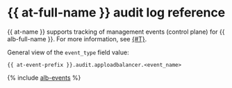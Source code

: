 # {{ at-full-name }} audit log reference

{{ at-name }} supports tracking of management events (control plane) for {{ alb-full-name }}. For more information, see [{#T}](../audit-trails/concepts/format.md).

General view of the `event_type` field value:

```text
{{ at-event-prefix }}.audit.apploadbalancer.<event_name>
```

{% include [alb-events](../_includes/audit-trails/events/alb-events.md) %}
